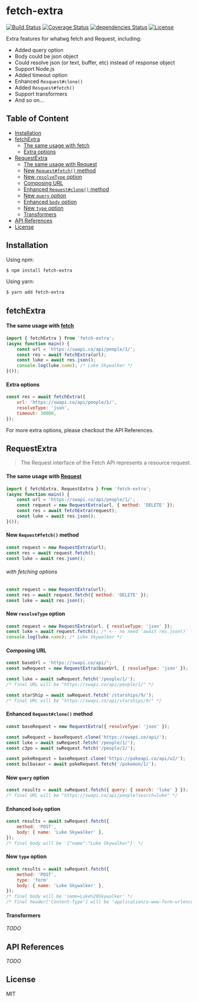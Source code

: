 # fetch-extra

[![Build Status](https://travis-ci.org/Cap32/fetch-extra.svg?branch=master)](https://travis-ci.org/Cap32/fetch-extra)
[![Coverage Status](https://coveralls.io/repos/github/Cap32/fetch-extra/badge.svg?branch=master)](https://coveralls.io/github/Cap32/fetch-extra?branch=master)
[![dependencies Status](https://david-dm.org/cap32/fetch-extra/status.svg)](https://david-dm.org/cap32/fetch-extra)
[![License](https://img.shields.io/badge/license-MIT_License-blue.svg?style=flat)](https://github.com/Cap32/fetch-extra/blob/master/LICENSE)

Extra features for whatwg fetch and Request, including:

- Added query option
- Body could be json object
- Could resolve json (or text, buffer, etc) instead of response object
- Support Node.js
- Added timeout option
- Enhanced `Resquest#clone()`
- Added `Resquest#fetch()`
- Support transformers
- And so on...


## Table of Content
<!-- MarkdownTOC -->

- [Installation](#installation)
- [fetchExtra](#fetchextra)
    - [The same usage with fetch](#the-same-usage-with-fetch)
    - [Extra options](#extra-options)
- [RequestExtra](#requestextra)
    - [The same usage with Request](#the-same-usage-with-request)
    - [New `Request#fetch()` method](#new-requestfetch-method)
    - [New `resolveType` option](#new-resolvetype-option)
    - [Composing URL](#composing-url)
    - [Enhanced `Request#clone()` method](#enhanced-requestclone-method)
    - [New `query` option](#new-query-option)
    - [Enhanced `body` option](#enhanced-body-option)
    - [New `type` option](#new-type-option)
    - [Transformers](#transformers)
- [API References](#api-references)
- [License](#license)

<!-- /MarkdownTOC -->


<a name="installation"></a>
## Installation

Using npm:

```bash
$ npm install fetch-extra
```

Using yarn:

```bash
$ yarn add fetch-extra
```

<a name="fetchextra"></a>
## fetchExtra

<a name="the-same-usage-with-fetch"></a>
#### The same usage with [fetch](https://developer.mozilla.org/en-US/docs/Web/API/Fetch_API)

```js
import { fetchExtra } from 'fetch-extra';
(async function main() {
    const url = 'https://swapi.co/api/people/1/';
    const res = await fetchExtra(url);
    const luke = await res.json();
    console.log(luke.name); /* Luke Skywalker */
}());
```

<a name="extra-options"></a>
#### Extra options

```js
const res = await fetchExtra({
    url: 'https://swapi.co/api/people/1/',
    resolveType: 'json',
    timeout: 30000,
});
```

For more extra options, please checkout the API References.




<a name="requestextra"></a>
## RequestExtra

> The Request interface of the Fetch API represents a resource request.

<a name="the-same-usage-with-request"></a>
#### The same usage with [Request](https://developer.mozilla.org/en-US/docs/Web/API/Request)

```js
import { fetchExtra, RequestExtra } from 'fetch-extra';
(async function main() {
    const url = 'https://swapi.co/api/people/1/';
    const request = new RequestExtra(url, { method: 'DELETE' });
    const res = await fetchExtra(request);
    const luke = await res.json();
}());
```

<a name="new-requestfetch-method"></a>
#### New `Request#fetch()` method

```js
const request = new RequestExtra(url);
const res = await request.fetch();
const luke = await res.json();
```

###### with fetching options

```js
const request = new RequestExtra(url);
const res = await request.fetch({ method: 'DELETE' });
const luke = await res.json();
```

<a name="new-resolvetype-option"></a>
#### New `resolveType` option

```js
const request = new RequestExtra(url, { resolveType: 'json' });
const luke = await request.fetch(); /* <-- no need `await res.json()` */
console.log(luke.name); /* Luke Skywalker */
```


<a name="composing-url"></a>
#### Composing URL

```js
const baseUrl = 'https://swapi.co/api/';
const swRequest = new RequestExtra(baseUrl, { resolveType: 'json' });

const luke = await swRequest.fetch('/people/1/');
/* final URL will be "https://swapi.co/api/people/1/" */

const starShip = await swRequest.fetch('/starships/9/');
/* final URL will be "https://swapi.co/api/starships/9/" */
```


<a name="enhanced-requestclone-method"></a>
#### Enhanced `Request#clone()` method

```js
const baseRequest = new RequestExtra({ resolveType: 'json' });

const swRequest = baseRequest.clone('https://swapi.co/api/');
const luke = await swRequest.fetch('/people/1/');
const c3po = await swRequest.fetch('/people/2/');

const pokeRequest = baseRequest.clone('https://pokeapi.co/api/v2/');
const bulbasaur = await pokeRequest.fetch('/pokemon/1/');
```


<a name="new-query-option"></a>
#### New `query` option

```js
const results = await swRequest.fetch({ query: { search: 'luke' } });
/* final URL will be "https://swapi.co/api/people?search=luke" */
```


<a name="enhanced-body-option"></a>
#### Enhanced `body` option

```js
const results = await swRequest.fetch({
    method: 'POST',
    body: { name: 'Luke Skywalker' },
});
/* final body will be '{"name":"Luke Skywalker"}' */
```


<a name="new-type-option"></a>
#### New `type` option

```js
const results = await swRequest.fetch({
    method: 'POST',
    type: 'form'
    body: { name: 'Luke Skywalker' },
});
/* final body will be 'name=Luke%20Skywalker' */
/* final header['Content-Type'] will be 'application/x-www-form-urlencoded' */
```


<a name="transformers"></a>
#### Transformers

*TODO*


<a name="api-references"></a>
## API References

*TODO*


<a name="license"></a>
## License

MIT
